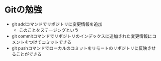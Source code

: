 # Gitの勉強
- git addコマンドでリポジトリに変更情報を追加
   - このことをステージングという
- git commitコマンドでリポジトリのインデックスに追加された変更情報にコメントをつけてコミットできる
- git pushコマンドでローカルのコミットをリモートのリポジトリに反映させることができる 

